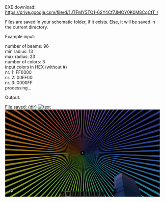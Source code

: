 EXE download:  
https://drive.google.com/file/d/1JTFMY5TO1-6SY4Cf7JMOY0K0M8CgCtT_/

Files are saved in your schematic folder, if it exists. Else, it will be saved in the current directory.


Example input:  

number of beams: 96\
min radius: 13\
max radius: 23\
number of colors: 3\
input colors in HEX (without #)\
nr. 1: FF0000\
nr. 2: 00FF00\
nr. 3: 0000FF\
processing...


Output:  

File saved: {dir}
![text](Figure0.png)
![text](Figure1.png)
